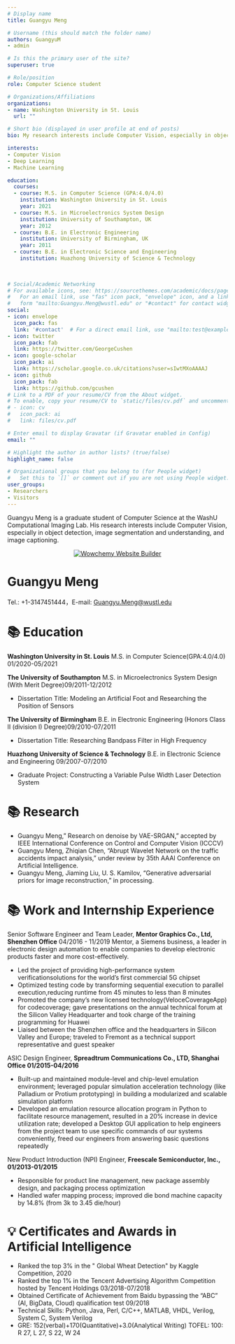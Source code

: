 ```yaml
---
# Display name
title: Guangyu Meng 

# Username (this should match the folder name)
authors: GuangyuM
- admin

# Is this the primary user of the site?
superuser: true

# Role/position
role: Computer Science student

# Organizations/Affiliations
organizations:
- name: Washington University in St. Louis
  url: ""

# Short bio (displayed in user profile at end of posts)
bio: My research interests include Computer Vision, especially in object detection, image segmentation and understanding, and image captioning. 

interests:
- Computer Vision
- Deep Learning
- Machine Learning

education:
  courses:
  - course: M.S. in Computer Science (GPA:4.0/4.0)
    institution: Washington University in St. Louis
    year: 2021
  - course: M.S. in Microelectronics System Design
    institution: University of Southampton, UK
    year: 2012
  - course: B.E. in Electronic Engineering
    institution: University of Birmingham, UK
    year: 2011
  - course: B.E. in Electronic Science and Engineering 
    institution: Huazhong University of Science & Technology
    
    

# Social/Academic Networking
# For available icons, see: https://sourcethemes.com/academic/docs/page-builder/#icons
#   For an email link, use "fas" icon pack, "envelope" icon, and a link in the
#   form "mailto:Guangyu.Meng@wustl.edu" or "#contact" for contact widget.
social:
- icon: envelope
  icon_pack: fas
  link: '#contact'  # For a direct email link, use "mailto:test@example.org".
- icon: twitter
  icon_pack: fab
  link: https://twitter.com/GeorgeCushen
- icon: google-scholar
  icon_pack: ai
  link: https://scholar.google.co.uk/citations?user=sIwtMXoAAAAJ
- icon: github
  icon_pack: fab
  link: https://github.com/gcushen
# Link to a PDF of your resume/CV from the About widget.
# To enable, copy your resume/CV to `static/files/cv.pdf` and uncomment the lines below.
# - icon: cv
#   icon_pack: ai
#   link: files/cv.pdf

# Enter email to display Gravatar (if Gravatar enabled in Config)
email: ""

# Highlight the author in author lists? (true/false)
highlight_name: false

# Organizational groups that you belong to (for People widget)
#   Set this to `[]` or comment out if you are not using People widget.
user_groups:
- Researchers
- Visitors
---
```


Guangyu Meng is a graduate student of Computer Science at the WashU Computational Imaging Lab. His research interests include Computer Vision, especially in object detection, image segmentation and understanding, and image captioning. 

<p align="center"><a href="https://wowchemy.com" target="_blank" rel="noopener"><img src="https://wowchemy.com/img/logo_200px.png" alt="Wowchemy Website Builder"></a></p>

# Guangyu Meng 

Tel.: +1-3147451444，E-mail: Guangyu.Meng@wustl.edu

# 📚 Education
**Washington University in St. Louis** M.S. in Computer Science(GPA:4.0/4.0) 01/2020-05/2021

**The University of Southampton** M.S. in Microelectronics System Design (With Merit Degree)09/2011-12/2012
- Dissertation Title: Modeling an Artificial Foot and Researching the Position of Sensors

**The University of Birmingham** B.E. in Electronic Engineering (Honors Class II (division I) Degree)09/2010-07/2011
- Dissertation Title: Researching Bandpass Filter in High Frequency

**Huazhong University of Science & Technology** B.E. in Electronic Science and Engineering  09/2007-07/2010 
- Graduate Project: Constructing a Variable Pulse Width Laser Detection System

# 📚 Research
- Guangyu Meng,” Research on denoise by VAE-SRGAN,” accepted by IEEE International Conference on Control and Computer Vision (ICCCV)
- Guangyu Meng, Zhiqian Chen, “Abrupt Wavelet Network on the traffic accidents impact analysis,” under review by 35th AAAI Conference on Artificial Intelligence.
- Guangyu Meng, Jiaming Liu, U. S. Kamilov, “Generative adversarial priors for image reconstruction,” in processing.

# 📚 Work and Internship Experience

Senior Software Engineer and Team Leader, 
**Mentor Graphics Co., Ltd, Shenzhen Office** 
04/2016 - 11/2019 
Mentor, a Siemens business, a leader in electronic design automation to enable companies to develop electronic products faster and more cost-effectively.
- Led the project of providing high-performance system verificationsolutions for the world’s first commercial 5G chipset 
- Optimized testing code by transforming sequential execution to parallel execution,reducing runtime from 45 minutes to less than 8 minutes
- Promoted the company’s new licensed technology(VeloceCoverageApp) for codecoverage; gave presentations on the annual technical forum at the Silicon Valley Headquarter and took charge of the training programming for Huawei
- Liaised between the Shenzhen office and the headquarters in Silicon Valley and Europe; traveled to Fremont as a technical support representative and guest speaker

ASIC Design Engineer, 
**Spreadtrum Communications Co., LTD, Shanghai Office 01/2015-04/2016**
- Built-up and maintained module-level and chip-level emulation environment; leveraged popular simulation acceleration
technology (like Palladium or Protium prototyping) in building a modularized and scalable simulation platform
- Developed an emulation resource allocation program in Python to facilitate resource management, resulted in a 20% increase in device utilization rate; developed a Desktop GUI application to help engineers from the project team to use specific
commands of our systems conveniently, freed our engineers from answering basic questions repeatedly

New Product Introduction (NPI) Engineer, 
**Freescale Semiconductor, Inc., 01/2013-01/2015**
- Responsible for product line management, new package assembly design, and packaging process optimization
- Handled wafer mapping process; improved die bond machine capacity by 14.8% (from 3k to 3.45 die/hour)



# 💡 Certificates and Awards in Artificial Intelligence
- Ranked the top 3% in the " Global Wheat Detection" by Kaggle Competition, 2020
- Ranked the top 1% in the Tencent Advertising Algorithm Competition hosted by Tencent Holdings 03/2018-07/2018 
- Obtained Certificate of Achievement from Baidu bypassing the “ABC” (AI, BigData, Cloud) qualification test 09/2018
- Technical Skills: Python, Java, Perl, C/C++, MATLAB, VHDL, Verilog, System C, System Verilog
- GRE: 152(verbal)+170(Quantitative)+3.0(Analytical Writing) TOFEL: 100: R 27, L 27, S 22, W 24
